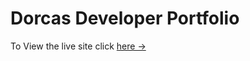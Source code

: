 # Dorcas Developer Portfolio 


To View the live site click [here &rarr;](https://dorcas-ndungu-portfolio.vercel.app/)


